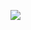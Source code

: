 <a><img src="https://github-readme-stats.vercel.app/api?username=fpedev&show_icons=true&count_private=true%22%20alt=%22github%20status%22/%3E%20%3Cbr%3E%20%3Cimg%20src=%22https://github-readme-stats.vercel.app/api/top-langs/?username=fpedev&layout=compact"></a>
